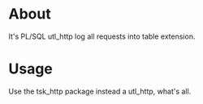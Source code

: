 # About

It's PL/SQL utl_http log all requests into table extension.

# Usage

Use the tsk_http package instead a utl_http, what's all.
